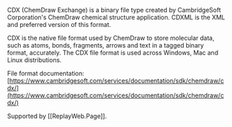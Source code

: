 CDX (ChemDraw Exchange) is a binary file type created by CambridgeSoft Corporation's ChemDraw chemical structure application. CDXML is the XML and preferred version of this format.

CDX is the native file format used by ChemDraw to store molecular data, such as atoms, bonds, fragments, arrows and text in a tagged binary format, accurately. The CDX file format is used across Windows, Mac and Linux distributions.

File format documentation: [https://www.cambridgesoft.com/services/documentation/sdk/chemdraw/cdx/](https://www.cambridgesoft.com/services/documentation/sdk/chemdraw/cdx/)

Supported by [[ReplayWeb.Page]].